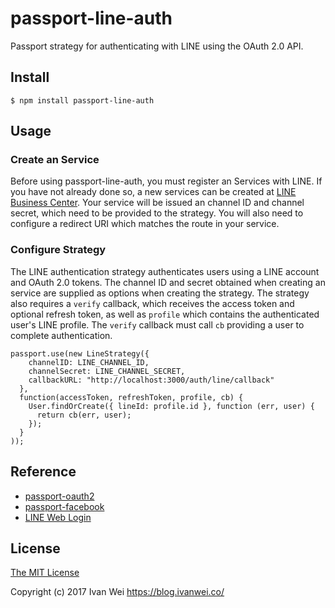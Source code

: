 # passport-line-auth

Passport strategy for authenticating with LINE using the OAuth 2.0 API.

## Install

```
$ npm install passport-line-auth
```

## Usage

### Create an Service

Before using passport-line-auth, you must register an Services with LINE. If you have not already done so, a new services can be created at [LINE Business Center](https://business.line.me/zh-hant/). Your service will be issued an channel ID and channel secret, which need to be provided to the strategy. You will also need to configure a redirect URI which matches the route in your service.

### Configure Strategy

The LINE authentication strategy authenticates users using a LINE account and OAuth 2.0 tokens. The channel ID and secret obtained when creating an service are supplied as options when creating the strategy. The strategy also requires a `verify` callback, which receives the access token and optional refresh token, as well as `profile` which contains the authenticated user's LINE profile. The `verify` callback must call `cb` providing a user to complete authentication.

```
passport.use(new LineStrategy({
    channelID: LINE_CHANNEL_ID,
    channelSecret: LINE_CHANNEL_SECRET,
    callbackURL: "http://localhost:3000/auth/line/callback"
  },
  function(accessToken, refreshToken, profile, cb) {
    User.findOrCreate({ lineId: profile.id }, function (err, user) {
      return cb(err, user);
    });
  }
));
```

## Reference

- [passport-oauth2](https://github.com/jaredhanson/passport-oauth2)
- [passport-facebook](https://github.com/jaredhanson/passport-facebook)
- [LINE Web Login](https://developers.line.me/web-api/integrating-web-login-v2)

## License

[The MIT License](https://raw.githubusercontent.com/ivanwei/passport-line-auth/master/LICENSE)

Copyright (c) 2017 Ivan Wei <https://blog.ivanwei.co/>
